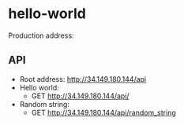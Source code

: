 # hello-world

Production address: 

## API
- Root address: http://34.149.180.144/api
- Hello world:
    - GET http://34.149.180.144/api/
- Random string:
    - GET http://34.149.180.144/api/random_string 